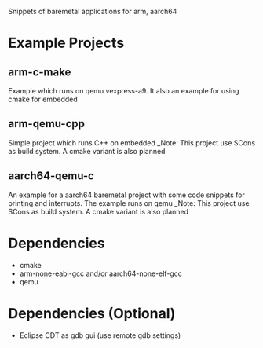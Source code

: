 Snippets of baremetal applications for arm, aarch64 

# Example Projects

## arm-c-make
Example which runs on qemu vexpress-a9. It also an example for using cmake for embedded

## arm-qemu-cpp
Simple project which runs C++ on embedded
_Note: This project use SCons as build system. A cmake variant is also planned

## aarch64-qemu-c
An example for a aarch64 baremetal project with some code snippets for printing and interrupts.
The example runs on qemu
_Note: This project use SCons as build system. A cmake variant is also planned

# Dependencies
- cmake
- arm-none-eabi-gcc and/or aarch64-none-elf-gcc
- qemu

# Dependencies (Optional)
 - Eclipse CDT as gdb gui (use remote gdb settings)

